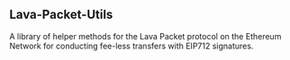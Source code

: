 ## Lava-Packet-Utils

A library of helper methods for the Lava Packet protocol on the Ethereum Network for conducting fee-less transfers with EIP712 signatures.
